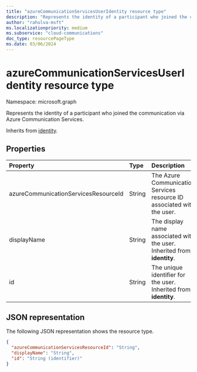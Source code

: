 ```yaml
--- 
title: "azureCommunicationServicesUserIdentity resource type"
description: "Represents the identity of a participant who joined the communication via Azure Communication Services."
author: "rahulva-msft"
ms.localizationpriority: medium
ms.subservice: "cloud-communications"
doc_type: resourcePageType
ms.date: 03/06/2024
---
```


# azureCommunicationServicesUserIdentity resource type

Namespace: microsoft.graph

Represents the identity of a participant who joined the communication via Azure Communication Services.

Inherits from [identity](identity.md).

## Properties

| Property                             | Type   | Description                                                             |
|:-------------------------------------|:-------|:------------------------------------------------------------------------|
| azureCommunicationServicesResourceId | String | The Azure Communication Services resource ID associated with the user.  |
| displayName                          | String | The display name associated with the user. Inherited from **identity**. |
| id                                   | String | The unique identifier for the user. Inherited from **identity**.        |

## JSON representation

The following JSON representation shows the resource type.

<!-- {
  "blockType": "resource",
  "@odata.type": "microsoft.graph.azureCommunicationServicesUserIdentity",
  "optionalProperties": [
    "displayName",
    "azureCommunicationServicesResourceId"
  ],
} -->
```json
{
  "azureCommunicationServicesResourceId": "String",
  "displayName": "String",
  "id": "String (identifier)"
}
```
